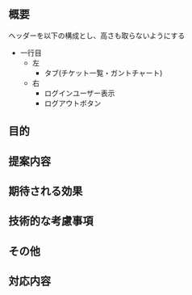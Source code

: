 ## 概要
ヘッダーを以下の構成とし、高さも取らないようにする
- 一行目
  - 左
    - タブ(チケット一覧・ガントチャート)
  - 右
    - ログインユーザー表示
    - ログアウトボタン

## 目的

## 提案内容

## 期待される効果

## 技術的な考慮事項

## その他

## 対応内容
